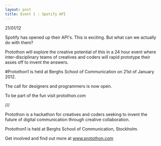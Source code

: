```yaml
---
layout: post
title: Event 1 : Spotify API
---
```

21/01/12

Spotify has opened up their API's. This is exciting. But what can we actually do with them? 

Protothon will explore the creative potential of this in a 24 hour event where inter-disciplinary teams of creatives and coders will rapid prototype their asses off to invent the answers. 

#Protothon1 is held at Berghs School of Communication on 21st of January 2012.

The call for designers and programmers is now open. 

To be part of the fun visit protothon.com

///

Protothon is a hackathon for creatives and coders seeking to invent the future of digital communication through creative collaboration.

Protothon1 is held at Berghs School of Communication, Stockholm.

Get involved and find out more at www.protothon.com


